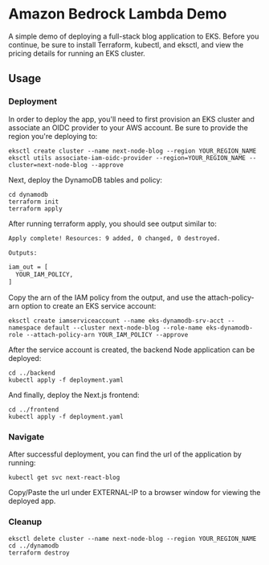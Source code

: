 # Amazon Bedrock Lambda Demo

A simple demo of deploying a full-stack blog application to EKS.
Before you continue, be sure to install Terraform, kubectl, and eksctl,
and view the pricing details for running an EKS cluster.

## Usage

### Deployment

In order to deploy the app, you'll need to first provision an EKS cluster and associate an OIDC provider to your AWS account. Be sure to provide the region you're deploying to:

```
eksctl create cluster --name next-node-blog --region YOUR_REGION_NAME
eksctl utils associate-iam-oidc-provider --region=YOUR_REGION_NAME --cluster=next-node-blog --approve
```

Next, deploy the DynamoDB tables and policy:

```
cd dynamodb
terraform init
terraform apply
```

After running terraform apply, you should see output similar to:

```bash
Apply complete! Resources: 9 added, 0 changed, 0 destroyed.

Outputs:

iam_out = [
  YOUR_IAM_POLICY,
]
```

Copy the arn of the IAM policy from the output, and use the attach-policy-arn option to create an EKS service account:

```
eksctl create iamserviceaccount --name eks-dynamodb-srv-acct --namespace default --cluster next-node-blog --role-name eks-dynamodb-role --attach-policy-arn YOUR_IAM_POLICY --approve
```

After the service account is created, the backend Node application can be deployed:

```
cd ../backend
kubectl apply -f deployment.yaml
```

And finally, deploy the Next.js frontend:

```
cd ../frontend
kubectl apply -f deployment.yaml
```

### Navigate

After successful deployment, you can find the url of the application by running:

```
kubectl get svc next-react-blog
```

Copy/Paste the url under EXTERNAL-IP to a browser window for viewing the deployed app.

### Cleanup

```
eksctl delete cluster --name next-node-blog --region YOUR_REGION_NAME
cd ../dynamodb
terraform destroy
```
